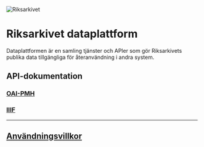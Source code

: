 ![Riksarkivet](https://sok.riksarkivet.se/Administration/Images/Layout/logo2.png)

# Riksarkivet dataplattform

Dataplattformen är en samling tjänster och APIer som gör Riksarkivets publika data tillgängliga för återanvändning i andra system.

## API-dokumentation

### [OAI-PMH](docs/OAI-PMH.md)

### [IIIF](docs/IIIF.md)

----
## [Användningsvillkor](TOS.md)
